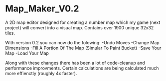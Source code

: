 # Map_Maker_V0.2
A 2D map editor designed for creating a number map which my game (next project)
will convert into a visual map. Contains over 1900 unique 32x32 tiles.


With version 0.2 you can now do the folowing:
-Undo Moves
-Change Map Dimensions
-Fill A Portion Of The Map (Simular To Paint Bucket)
-Save Your Map
-Load Your Map


Along with these changes there has been a lot of code-cleanup and
performance improvments. Certain calculations are being calculated 
much more effienctly (roughly 4x faster).
